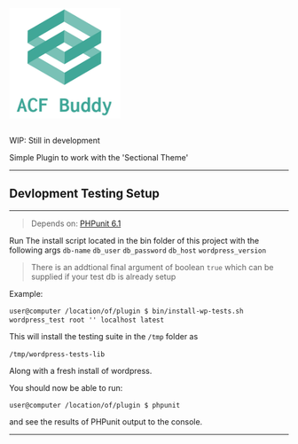 <div align="center" style="width: 200px">
    <img src="acf-buddy-logo.png" alt="ACF Buddy Logo">
</div>

```

```

WIP: Still in development

Simple Plugin to work with the 'Sectional Theme'

---

## Devlopment Testing Setup

---

> Depends on: [PHPunit 6.1](https://phpunit.de/manual/6.1/en/installation.html)

Run The install script located in the bin folder of this project with the following args `db-name` `db_user` `db_password` `db_host` `wordpress_version`

> There is an addtional final argument of boolean `true` which can be supplied if your test db is already setup

Example:

```console
user@computer /location/of/plugin $ bin/install-wp-tests.sh wordpress_test root '' localhost latest
```

This will install the testing suite in the `/tmp` folder as

`/tmp/wordpress-tests-lib`

Along with a fresh install of wordpress.

You should now be able to run:

```console
user@computer /location/of/plugin $ phpunit
```

and see the results of PHPunit output to the console.

---
